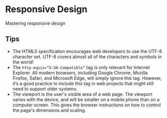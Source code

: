 # Responsive Design
Mastering responsive design 

## Tips
- The HTML5 specification encourages web developers to use the UTF-8 character set. UTF-8 covers almost all of the characters and symbols in the world!
- The `http-equiv=”X-UA-Compatible”` tag is only relevant for Internet Explorer. All modern browsers, including Google Chrome, Mozilla Firefox, Safari, and Microsoft Edge, will simply ignore this tag. However, it’s a good practice to include this tag in web projects that might still need to support older systems.
- The viewport is the user's visible area of a web page. The viewport varies with the device, and will be smaller on a mobile phone than on a computer screen. This gives the browser instructions on how to control the page's dimensions and scaling.




